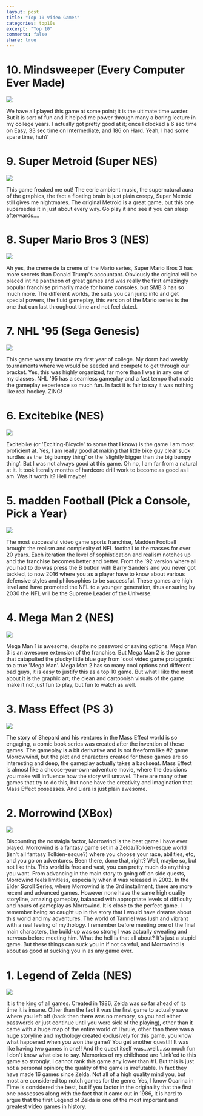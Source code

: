 ```yaml
---
layout: post
title: "Top 10 Video Games"
categories: top10s
excerpt: "Top 10"
comments: false
share: true
---
```




# 10. Mindsweeper (Every Computer Ever Made)

![](http://www.tuxarena.com/wp-content/uploads/2014/10/xdemineur.jpg)

We have all played this game at some point; it is the ultimate time waster. But it is sort of fun and it helped me power through many a boring lecture in my college years. I actually got pretty good at it; once I clocked a 6 sec time on Easy, 33 sec time on Intermediate, and 186 on Hard. Yeah, I had some spare time, huh?


# 9. Super Metroid (Super NES)

![](http://vignette2.wikia.nocookie.net/metroid/images/0/06/Super_Metroid_title.png/revision/latest?cb=20120817181754)

This game freaked me out! The eerie ambient music, the supernatural aura of the graphics, the fact a floating brain is just plain creepy, Super Metroid still gives me nightmares. The original Metroid is a great game, but this one supersedes it in just about every way. Go play it and see if you can sleep afterwards....

# 8. Super Mario Bros 3 (NES)

![](http://www.techpanorma.com/wp-content/uploads/2015/07/super-mario-bros-3-e1346267619948.jpg)

Ah yes, the creme de la creme of the Mario series, Super Mario Bros 3 has more secrets than Donald Trump's accountant. Obviously the original will be placed int he pantheon of great games and was really the first amazingly popular franchise primarily made for home consoles, but SMB 3 has so much more. The different worlds, the suits you can jump into and get special powers, the fluid gameplay, this version of the Mario series is the one that can last throughout time and not feel dated.


# 7. NHL '95 (Sega Genesis)

![](http://199.101.98.242/media/images/38766-NHL_95_(USA,_Europe)-1460253719.jpg)


This game was my favorite my first year of college. My dorm had weekly tournaments where we would be seeded and compete to get through our bracket. Yes, this was highly organized; far more than I was in any one of my classes. NHL '95 has a seamless gameplay and a fast tempo that made the gameplay experience so much fun. In fact it is fair to say it was nothing like real hockey. ZING!

# 6. Excitebike (NES)

![](https://i.ytimg.com/vi/543dG0EWcYM/hqdefault.jpg)

Excitebike (or 'Exciting-Bicycle' to some that I know) is the game I am most proficient at. Yes, I am really good at making that little bike guy clear suck hurdles as the 'big bumpy thing' or the 'slightly bigger than the big bumpy thing'. But I was not always good at this game. Oh no, I am far from a natural at it. It took literally months of hardcore drill work to become as good as I am. Was it worth it? Hell maybe!



# 5. madden Football (Pick a Console, Pick a Year)

![](http://www.rantgamer.com/wp-content/uploads/2015/04/Madden.jpg)


The most successful video game sports franchise, Madden Football brought the realism and complexity of NFL football to the masses for over 20 years. Each iteration the level of sophistication and realism notches up and the franchise becomes better and better. From the '92 version where all you had to do was press the B button with Barry Sanders and you never got tackled, to now 2016 where you as a player have to know about various defensive styles and philosophies to be successful. These games are high level and have promoted the NFL to a younger generation, thus ensuring by 2030 the NFL will be the Supreme Leader of the Universe.




# 4. Mega Man 2 (NES)

![](http://downloads.khinsider.com/album_images/3140-fojmfsdvcd.jpg)

Mega Man 1 is awesome, despite no password or saving options. Mega Man 3 is an awesome extension of the franchise. But Mega Man 2 is the game that catapulted the plucky little blue guy from 'cool video game protagonist' to a true 'Mega Man'. Mega Man 2 has so many cool options and different bad guys, it is easy to justify this as a top 10 game. But what I like the most about it is the graphic art; the clean and cartoonish visuals of the game make it not just fun to play, but fun to watch as well. 



# 3. Mass Effect (PS 3)

![](http://gamerhavennews.com/wp-content/uploads/2014/04/mass-effect-trilogy.jpg)


The story of Shepard and his ventures in the Mass Effect world is so engaging, a comic book series was created after the invention of these games. The gameplay is a bit derivative and is not freeform like #2 game Morrowwind, but the plot and characters created for these games are so interesting and deep, the gameplay actually takes a backseat. Mass Effect is almost like a choose-your-own-adventure movie, where the decisions you make will influence how the story will unravel. There are many other games that try to do this, but none have the creativity and imagination that Mass Effect possesses. And Liara is just plain awesome.




# 2. Morrowind (XBox)

![](http://cdn.akamai.steamstatic.com/steam/apps/22320/header.jpg?t=1447351847)


Discounting the nostalgia factor, Morrowind is the best game I have ever played. Morrowind is a fantasy game set in a Zelda/Tolkien-esque world (isn't all fantasy Tolkien-esque?) where you choose your race, abilities, etc, and you go on adventures. Been there, done that, right? Well, maybe so, but not like this. This world is free and vast, you can pretty much do anything you want. From advancing in the main story to going off on side quests, Morrowind feels limitless, especially when it was released in 2002. In the Elder Scroll Series, where Morrowind is the 3rd installment, there are more recent and advanced games. However none have the same high quality storyline, amazing gameplay, balanced with appropriate levels of difficulty and hours of gameplay as Morrowind. It is close to the perfect game. I remember being so caught up in the story that I would have dreams about this world and my adventures. The world of Tamriel was lush and vibrant with a real feeling of mythology. I remember before meeting one of the final main characters, the build-up was so strong I was actually sweating and nervous before meeting him. What the hell is that all about? It's just a stupid game. But these things can suck you in if not careful, and Morrowind is about as good at sucking you in as any game ever.


# 1. Legend of Zelda (NES)


![](https://i.ytimg.com/vi/c4bvZZa5Mtg/maxresdefault.jpg)


It is the king of all games. Created in 1986, Zelda was so far ahead of its time it is insane. Other than the fact it was the first game to actually save where you left off (back then there was no memory, so you had either passwords or just continue until you were sick of the playing), other than it came with a huge map of the entire world of Hyrule, other than there was a huge storyline and mythology created exclusively for this game, you know what happened when you won the game? You get another quest!!! It was like having two games in one!! And the quest itself was...well....so much fun I don't know what else to say. Memories of my childhood are 'Link'ed to this game so strongly, I cannot rank this game any lower than #1. But this is just not a personal opinion; the quality of the game is irrefutable. In fact they have made 16 games since Zelda. Not all of a high quality mind you, but most are considered top notch games for the genre. Yes, I know Ocarina in Time is considered the best, but if you factor in the originality that the first one possesses along with the fact that it came out in 1986, it is hard to argue that the first Legend of Zelda is one of the most important and greatest video games in history.   



